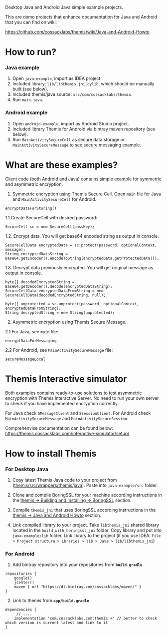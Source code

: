 Desktop Java and Android Java simple example projects.

This are demo projects that enhance documentation for Java and Android that you can find on wiki:

https://github.com/cossacklabs/themis/wiki/Java-and-Android-Howto


# How to run?

### Java example

1. Open `java-example`, import as IDEA project.
2. Included library: `lib/libthemis_jni.dylib`, which should be manually built (see below).
3. Included themis/java source: `src/com/cossacklabs/themis`.
4. Run `main.java`.

### Android example

1. Open `android-example`, import as Android Studio project.
2. Included library Themis for Android via bintray maven repository (see below).
3. Run `MainActivitySecureCell` as secure data storage or `MainActivitySecureMessage` to see secure messaging example.

# What are these examples?

Client code (both Android and Java) contains simple example for symmetric and asymmetric encryption.

1. Symmetric encryption using Themis Secure Cell. Open `main` file for Java and `MainActivitySecureCell` for Android.

```
encryptDataForStoring()
```

1.1 Create SecureCell with desired password:
 
```
SecureCell sc = new SecureCell(passKey);
```

1.2. Encrypt data. You will get base64 encoded string as output in console.

```
SecureCellData encryptedData = sc.protect(password, optionalContext, message);
String encryptedDataString = Base64.getEncoder().encodeToString(encryptedData.getProtectedData());
```

1.3. Decrypt data previously encrypted. You will get original message as output in console.

```
byte[] decodedEncryptedString = Base64.getDecoder().decode(encryptedDataString);
SecureCellData encryptedDataFromString = new SecureCellData(decodedEncryptedString, null);

byte[] unprotected = sc.unprotect(password, optionalContext, encryptedDataFromString);
String decryptedString = new String(unprotected);
```

2. Asymmetric encryption using Themis Secure Message.

2.1 For Java, see `main` file:

```
encryptDataForMessaging
```

2.2 For Android, see `MainActivitySecureMessage` file:

```
secureMessageLocal
```


# Themis Interactive simulator

Both examples contains ready-to-use solutions to test asymmetric encryption with Themis Interactive Server. No need to run your own server to check if you have implemented encryption correctly.

For Java check `SMessageClient` and `SSessionClient`. For Android check `MainActivitySecureMessage` and `MainActivitySecureSession`.

Comprehenvise documentation can be found below: https://themis.cossacklabs.com/interactive-simulator/setup/


# How to install Themis

### For Desktop Java

1. Copy latest Themis Java code to your project from ([themis/src/wrappers/themis/java](https://github.com/cossacklabs/themis/tree/master/src/wrappers/themis/java/com/cossacklabs/themis)). Paste into `java-example/src` folder.

2. Clone and compile BoringSSL for your machine according instructions in the [themis -> Building and Installing -> BoringSSL](https://github.com/cossacklabs/themis/wiki/Building-and-installing#boringssl) section. 

3. Compile `themis_jni` that uses BoringSSL according instructions in the [themis -> Java and Android Howto](https://github.com/cossacklabs/themis/wiki/Java-and-Android-Howto#building-themis-for-java) section.

4. Link compiled library to your project. Take `libthemis_jni` shared library located in the `build_with_boringssl_jni` folder. Copy library and put into `java-example/lib` folder. Link library to the project (if you use IDEA: `File > Project structure > Lbraries > lib > Java > lib/libthemis_jni`)




### For Android

1. Add bintray repository into your repositories from **`build.gradle`**

```
repositories {
    google()
    jcenter()
    maven { url "https://dl.bintray.com/cossacklabs/maven/" }
}
```

2. Link to themis from **`app/build.gradle`**

```
dependencies {
     // ....
    implementation 'com.cossacklabs.com:themis:+' // better to check which version is current latest and link to it
}
```
